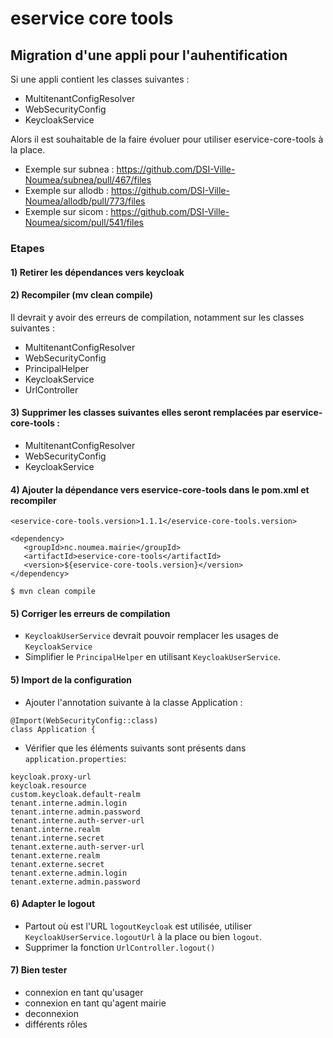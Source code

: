 # eservice core tools

## Migration d'une appli pour l'auhentification
Si une appli contient les classes suivantes :
* MultitenantConfigResolver
* WebSecurityConfig
* KeycloakService

Alors il est souhaitable de la faire évoluer pour utiliser eservice-core-tools à la place.

* Exemple sur subnea : https://github.com/DSI-Ville-Noumea/subnea/pull/467/files
* Exemple sur allodb : https://github.com/DSI-Ville-Noumea/allodb/pull/773/files
* Exemple sur sicom  : https://github.com/DSI-Ville-Noumea/sicom/pull/541/files


### Etapes
#### 1) Retirer les dépendances vers keycloak
   
#### 2) Recompiler (mv clean compile)
Il devrait y avoir des erreurs de compilation, notamment sur les classes suivantes :
 - MultitenantConfigResolver
 - WebSecurityConfig
 - PrincipalHelper
 - KeycloakService
 - UrlController

#### 3) Supprimer les classes suivantes elles seront remplacées par eservice-core-tools :
 - MultitenantConfigResolver
 - WebSecurityConfig
 - KeycloakService

#### 4) Ajouter la dépendance vers eservice-core-tools dans le pom.xml et recompiler
```
<eservice-core-tools.version>1.1.1</eservice-core-tools.version>
```
```
<dependency>
   <groupId>nc.noumea.mairie</groupId>
   <artifactId>eservice-core-tools</artifactId>
   <version>${eservice-core-tools.version}</version>
</dependency>
```
```
$ mvn clean compile
```
#### 5) Corriger les erreurs de compilation
- `KeycloakUserService` devrait pouvoir remplacer les usages de `KeycloakService`
- Simplifier le `PrincipalHelper` en utilisant `KeycloakUserService`.

#### 5) Import de la configuration
- Ajouter l'annotation suivante à la classe Application : 
```
@Import(WebSecurityConfig::class)
class Application {
```
- Vérifier que les éléments suivants sont présents dans `application.properties`:
```
keycloak.proxy-url
keycloak.resource
custom.keycloak.default-realm
tenant.interne.admin.login
tenant.interne.admin.password
tenant.interne.auth-server-url
tenant.interne.realm
tenant.interne.secret
tenant.externe.auth-server-url
tenant.externe.realm
tenant.externe.secret
tenant.externe.admin.login
tenant.externe.admin.password
```
#### 6) Adapter le logout
- Partout où est l'URL `logoutKeycloak` est utilisée, utiliser  `KeycloakUserService.logoutUrl` à la place ou bien `logout`.
- Supprimer la fonction `UrlController.logout()`

#### 7) Bien tester
- connexion en tant qu'usager
- connexion en tant qu'agent mairie
- deconnexion
- différents rôles
